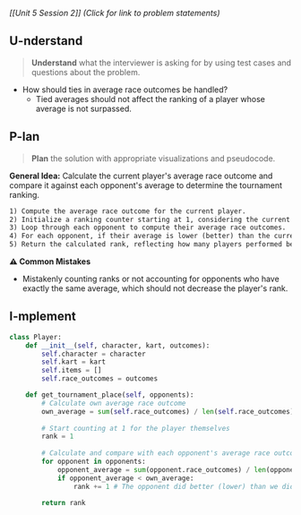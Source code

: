 *[[Unit 5 Session 2]] (Click for link to problem statements)*

## U-nderstand
 
> **Understand** what the interviewer is asking for by using test cases and questions about the problem.

- How should ties in average race outcomes be handled?
  - Tied averages should not affect the ranking of a player whose average is not surpassed.

## P-lan

> **Plan** the solution with appropriate visualizations and pseudocode.

**General Idea:** Calculate the current player's average race outcome and compare it against each opponent's average to determine the tournament ranking.

```markdown
1) Compute the average race outcome for the current player.
2) Initialize a ranking counter starting at 1, considering the current player as potentially the best until compared.
3) Loop through each opponent to compute their average race outcomes.
4) For each opponent, if their average is lower (better) than the current player's, increment the current player's rank.
5) Return the calculated rank, reflecting how many players performed better on average.
```

**⚠️ Common Mistakes**

- Mistakenly counting ranks or not accounting for opponents who have exactly the same average, which should not decrease the player's rank. 

## I-mplement

```python
class Player:
    def __init__(self, character, kart, outcomes):
        self.character = character
        self.kart = kart
        self.items = []
        self.race_outcomes = outcomes

    def get_tournament_place(self, opponents):
        # Calculate own average race outcome
        own_average = sum(self.race_outcomes) / len(self.race_outcomes) if self.race_outcomes else float('inf')
        
        # Start counting at 1 for the player themselves
        rank = 1
        
        # Calculate and compare with each opponent's average race outcome
        for opponent in opponents:
            opponent_average = sum(opponent.race_outcomes) / len(opponent.race_outcomes)
            if opponent_average < own_average:
                rank += 1 # The opponent did better (lower) than we did!
        
        return rank
```